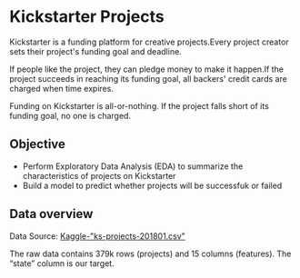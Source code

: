 # Kickstarter Projects
Kickstarter is a funding platform for creative projects.Every project creator sets their project's funding goal and deadline. 

If people like the project, they can pledge money to make it happen.If the project succeeds in reaching its funding goal, all backers' credit cards are charged when time expires. 

Funding on Kickstarter is all-or-nothing. If the project falls short of its funding goal, no one is charged.

## Objective
- Perform Exploratory Data Analysis (EDA) to summarize the characteristics of projects on Kickstarter
- Build a model to predict whether projects will be successfuk or failed

## Data overview
Data Source: [Kaggle-"ks-projects-201801.csv"](https://www.kaggle.com/kemical/kickstarter-projects/version/7#ks-projects-201801.csv)

The raw data contains 379k rows (projects) and 15 columns (features). The “state” column is our target.

